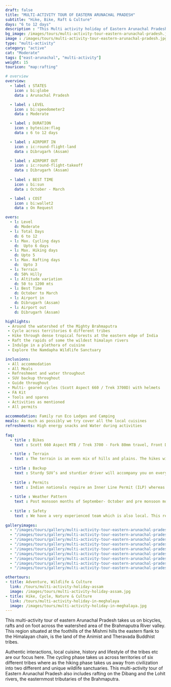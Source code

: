 ```yaml
---
draft: false
title: "MULTI-ACTIVITY TOUR OF EASTERN ARUNACHAL PRADESH"
subtitle: "Hike, Bike, Raft & Culture"
days: "6 to 12 days" 
description : "This Multi activity holiday of Eastern Arunachal Pradesh, takes you hiking, cycling, and rafting in the land of the 'Dawn lit Mountains'"
bg_image: /images/tours/multi-activity-tour-eastern-arunachal-pradesh.jpg
image : /images/tours/multi-activity-tour-eastern-arunachal-pradesh.jpg
type: "multi-activity"
category: "active"
cat: "Moderate"
tags: ["east-arunachal", "multi-activity"]
weight: 15
touricon: "map:rafting"

# overview
overview:
  - label : STATES
    icon : bi:globe
    data : Arunachal Pradesh

  - label : LEVEL
    icon : bi:speedometer2
    data : Moderate 

  - label : DURATION
    icon : bytesize:flag
    data : 6 to 12 days

  - label : AIRPORT IN
    icon : ic:round-flight-land
    data : Dibrugarh (Assam)

  - label : AIRPORT OUT
    icon : ic:round-flight-takeoff
    data : Dibrugarh (Assam)
    
  - label : BEST TIME
    icon : bi:sun
    data : October - March

  - label : COST
    icon : bi:wallet2
    data : On Request

overs:
  - l: Level 
    d: Moderate
  - l: Total Days 
    d: 6 to 12
  - l: Max. Cycling days 
    d:  Upto 6 days
  - l: Max. Hiking days 
    d: Upto 5
  - l: Max. Rafting days 
    d:  Upto 3
  - l: Terrain 
    d: 50% Hilly 
  - l: Altitude variation 
    d: 50 to 1200 mts
  - l: Best Time 
    d: October to March
  - l: Airport in 
    d: Dibrugarh (Assam)
  - l: Airport out 
    d: Dibrugarh (Assam) 

highlights:
 - Around the watershed of the Mighty Brahmaputra
 - Cycle across territories 6 different tribes
 - Hike through dense tropical forests at the eastern edge of India
 - Raft the rapids of some the wildest himalayn rivers
 - Indulge in a plethora of cuisine
 - Explore the Namdapha Wildlife Sanctuary

inclusions:
 - All accommodation
 - All Meals
 - Refreshment and water throughout
 - SUV backup throughout
 - Guide throughout
 - Multi- geared cycles (Scott Aspect 660 / Trek 3700D) with helmets
 - FA Kit
 - Tools and spares
 - Activities as mentioned
 - All permits
 
accommodation: Family run Eco Lodges and Camping
meals: As much as possibly we try cover all the local cuisines
refreshments: High energy snacks and Water during activities 
 
faq:
  - title : Bikes
    text : Scott 660 Aspect MTB / Trek 3700 - Fork 80mm travel, Front Derailleur Shimano FD-TX50 / 34.9mm, Rear Derailleur Shimano Tourney RD-TX35 21 Speed (Upgraded), Shifters Shimano ST-EF 41 L / 7R EZ-ire plus (Upgraded), Brakeset Tektro SCM-02 mech. Disc 160F/160Rmm Rotor, Front Tyre 6 26×2.1 / 30TPI, Rear Tyre 6 26×2.1 / 30TPI, Weight 13.6 kg / 29.98 lbs

  - title : Terrain
    text : The terrain is an even mix of hills and plains. The hikes will include hilly terrain where as the cycling is mainly on even terrain.
  
  - title : Backup
    text : Sturdy SUV’s and sturdier driver will accompany you on every trip. the condition of roads do not allow for larger vehicles, however do our best to provide you the best in comfort in relation to the routes that we ply on. These vehicles are along right from your airport pick up to your drop back to the airport.
  
  - title : Permits
    text : Indian nationals require an Inner Line Permit (ILP) whereas foreign nationals require a Restricted Area Permit (RAP / PAP. These have a govt. charge attached to them. Rest assured we take care of the arrangements.
  
  - title : Weather Pattern
    text : Post monsoon months of September- October and pre monsoon months of March-April are very pleasant with blue skies and a fair days. Peak winters are from November to February with the mercury coming down below 18 C, in the evenings, however the days are still favourable for cycling.
  
  - title : Safety
    text : We have a very experienced team which is also local. This reflects in the overall safety of our tours. Rest assured your guides know where extra attention is required and when. All our routes are well known to us, we know where the nearest medical facilities are, we know whom to contact if in case of an emergency, we know all the alternate routes in case of road blockages. We have CASEVAC protocols in place to streamline the process in case of emergencies. You can rest easy knowing that in the outdoors in general and this region in particular you are in safe hands with us.
  
galleryimages:
  - "/images/tours/gallery/multi-activity-tour-eastern-arunachal-pradesh/multi-activity-tour-eastern-arunachal-pradesh1.jpg"
  - "/images/tours/gallery/multi-activity-tour-eastern-arunachal-pradesh/multi-activity-tour-eastern-arunachal-pradesh2.jpg"
  - "/images/tours/gallery/multi-activity-tour-eastern-arunachal-pradesh/multi-activity-tour-eastern-arunachal-pradesh3.jpg"
  - "/images/tours/gallery/multi-activity-tour-eastern-arunachal-pradesh/multi-activity-tour-eastern-arunachal-pradesh4.jpg"
  - "/images/tours/gallery/multi-activity-tour-eastern-arunachal-pradesh/multi-activity-tour-eastern-arunachal-pradesh5.jpg"
  - "/images/tours/gallery/multi-activity-tour-eastern-arunachal-pradesh/multi-activity-tour-eastern-arunachal-pradesh6.jpg"
  - "/images/tours/gallery/multi-activity-tour-eastern-arunachal-pradesh/multi-activity-tour-eastern-arunachal-pradesh7.jpg"
  - "/images/tours/gallery/multi-activity-tour-eastern-arunachal-pradesh/multi-activity-tour-eastern-arunachal-pradesh8.jpg"
  - "/images/tours/gallery/multi-activity-tour-eastern-arunachal-pradesh/multi-activity-tour-eastern-arunachal-pradesh9.jpg"

othertours:
- title: Adventure, Wildlife & Culture
  link: /tours/multi-activity-holiday-assam
  image: /images/tours/multi-activity-holiday-assam.jpg
- title: Hike, Cycle, Nature & Culture 
  link: /tours/multi-activity-holiday-in-meghalaya
  image: /images/tours/multi-activity-holiday-in-meghalaya.jpg
---
```


This multi-activity tour of eastern Arunachal Pradesh takes us on bicycles, rafts and on foot across the watershed area of the Brahmaputra River valley. This region situated at the foothills of the Mishmi hills the eastern flank to the Himalayan chain, is the land of the Animist and Theravada Buddhist tribes. 

Authentic interactions, local cuisine, history and lifestyle of the tribes etc are our focus here. The cycling phase takes us across territories of six different tribes where as the hiking phase takes us away from civilization into two different and unique wildlife sanctuaries. This multi-activity tour of Eastern Arunachal Pradesh also includes rafting on the Dibang and the Lohit rivers, the easternmost tributaries of the Brahmaputra.